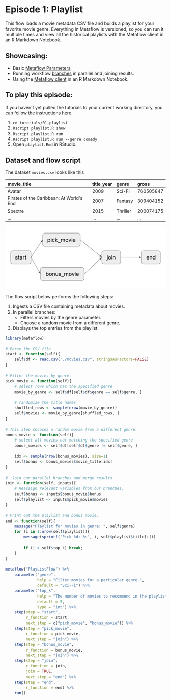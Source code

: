 # Episode 1: Playlist

This flow loads a movie metadata CSV file and builds a playlist for your favorite movie genre. Everything in Metaflow is versioned, so you can run it multiple times and view all the historical playlists with the Metaflow client in an R Markdown Notebook.

## Showcasing:

- Basic [Metaflow Parameters](../../../metaflow/basics#how-to-define-parameters-for-flows).
- Running workflow [branches](../../../metaflow/basics#branch) in parallel and joining results.
- Using the [Metaflow client](../../../metaflow/client) in an R Markdown Notebook.

## To play this episode:

If you haven't yet pulled the tutorials to your current working directory, you can follow the instructions [here](../#pull-tutorials).

1. `cd tutorials/01-playlist`
2. `Rscript playlist.R show`
3. `Rscript playlist.R run`
4. `Rscript playlist.R run --genre comedy`
5. Open `playlist.Rmd` in RStudio.

## Dataset and flow script

The dataset `movies.csv` looks like this

| movie_title                              | title_year | genre    | gross     |
| :--------------------------------------- | :--------- | :------- | :-------- |
| Avatar                                   | 2009       | Sci-Fi   | 760505847 |
| Pirates of the Caribbean: At World's End | 2007       | Fantasy  | 309404152 |
| Spectre                                  | 2015       | Thriller | 200074175 |
| ...                                      | ...        | ...      | ...       |

![](/assets/tutorial-episode-1.png)

The flow script below performs the following steps:

1. Ingests a CSV file containing metadata about movies.
2. In parallel branches:
   - Filters movies by the genre parameter.
   - Choose a random movie from a different genre.
3. Displays the top entries from the playlist.

```r
library(metaflow)

# Parse the CSV file
start <- function(self){
    self$df <- read.csv("./movies.csv", stringsAsFactors=FALSE)
}

# Filter the movies by genre.
pick_movie <- function(self){
    # select rows which has the specified genre
    movie_by_genre <- self$df[self$df$genre == self$genre, ]

    # randomize the title names
    shuffled_rows <- sample(nrow(movie_by_genre))
    self$movies <- movie_by_genre[shuffled_rows, ]
}

# This step chooses a random movie from a different genre.
bonus_movie <- function(self){
    # select all movies not matching the specified genre
    bonus_movies <- self$df[self$df$genre != self$genre, ]

    idx <- sample(nrow(bonus_movies), size=1)
    self$bonus <- bonus_movies$movie_title[idx]
}

#  Join our parallel branches and merge results.
join <- function(self, inputs){
    # Reassign relevant variables from our branches.
    self$bonus <- inputs$bonus_movie$bonus
    self$playlist <- inputs$pick_movie$movies
}

# Print out the playlist and bonus movie.
end <- function(self){
    message("Playlist for movies in genre: ", self$genre)
    for (i in 1:nrow(self$playlist)){
        message(sprintf("Pick %d: %s", i, self$playlist$title[i]))

        if (i > self$top_k) break;
    }
}

metaflow("PlayListFlow") %>%
    parameter("genre",
              help = "Filter movies for a particular genre.",
              default = "Sci-Fi") %>%
    parameter("top_k",
              help = "The number of movies to recommend in the playlist.",
              default = 5,
              type = "int") %>%
    step(step = "start",
         r_function = start,
         next_step = c("pick_movie", "bonus_movie")) %>%
    step(step = "pick_movie",
         r_function = pick_movie,
         next_step = "join") %>%
    step(step = "bonus_movie",
         r_function = bonus_movie,
         next_step = "join") %>%
    step(step = "join",
         r_function = join,
         join = TRUE,
         next_step = "end") %>%
    step(step = "end",
         r_function = end) %>%
    run()
```
